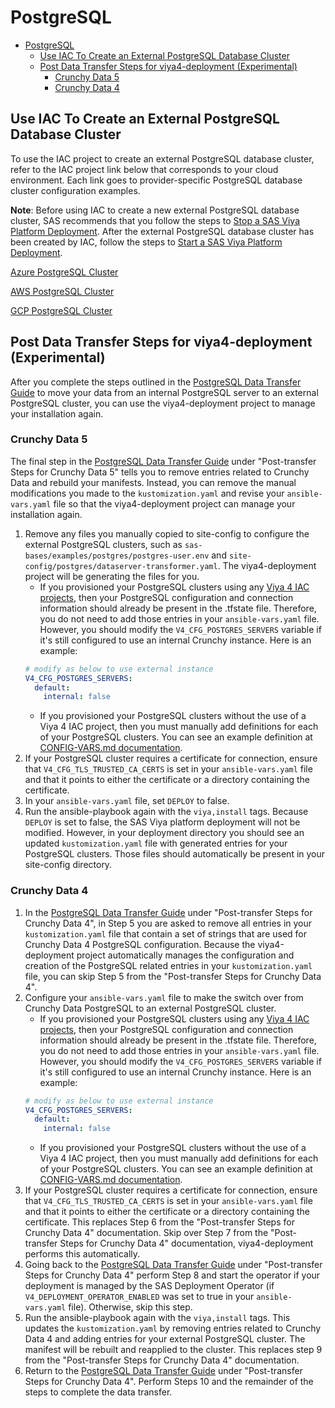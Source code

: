 # PostgreSQL

* [PostgreSQL](#postgresql)
  * [Use IAC To Create an External PostgreSQL Database Cluster](#use-iac-to-create-an-external-postgresql-database-cluster)
  * [Post Data Transfer Steps for viya4-deployment (Experimental)](#post-data-transfer-steps-for-viya4-deployment-experimental)
    * [Crunchy Data 5](#crunchy-data-5)
    * [Crunchy Data 4](#crunchy-data-4)

## Use IAC To Create an External PostgreSQL Database Cluster

To use the IAC project to create an external PostgreSQL database cluster, refer to the IAC project link below that corresponds to your cloud environment. Each link goes to provider-specific PostgreSQL database cluster configuration examples.

**Note**: Before using IAC to create a new external PostgreSQL database cluster, SAS recommends that you follow the steps to [Stop a SAS Viya Platform Deployment](https://documentation.sas.com/?cdcId=sasadmincdc&cdcVersion=v_044&docsetId=calchkadm&docsetTarget=p17xfmmjjkma1dn1b5dcx3e5ejxq.htm#p0butgo7gtfyi0n14umtfv0voydt). After the external PostgreSQL database cluster has been created by IAC, follow the steps to [Start a SAS Viya Platform Deployment](https://documentation.sas.com/?cdcId=sasadmincdc&cdcVersion=v_044&docsetId=calchkadm&docsetTarget=p17xfmmjjkma1dn1b5dcx3e5ejxq.htm#p0butgo7gtfyi0n14umtfv0voydt).

[Azure PostgreSQL Cluster](https://github.com/sassoftware/viya4-iac-azure/blob/main/docs/CONFIG-VARS.md#postgres-servers)

[AWS PostgreSQL Cluster](https://github.com/sassoftware/viya4-iac-aws/blob/main/docs/CONFIG-VARS.md#postgresql-server)

[GCP PostgreSQL Cluster](https://github.com/sassoftware/viya4-iac-gcp/blob/main/docs/CONFIG-VARS.md#postgres-servers)

## Post Data Transfer Steps for viya4-deployment (Experimental)

After you complete the steps outlined in the [PostgreSQL Data Transfer Guide](https://documentation.sas.com/?cdcId=itopscdc&cdcVersion=default&docsetId=pgdatamig&docsetTarget=titlepage.htm) to move your data from an internal PostgreSQL server to an external PostgreSQL cluster, you can use the viya4-deployment project to manage your installation again. 

### Crunchy Data 5

The final step in the [PostgreSQL Data Transfer Guide](https://documentation.sas.com/?cdcId=itopscdc&cdcVersion=default&docsetId=pgdatamig&docsetTarget=titlepage.htm) under "Post-transfer Steps for Crunchy Data 5" tells you to remove entries related to Crunchy Data and rebuild your manifests. Instead, you can remove the manual modifications you made to the `kustomization.yaml` and revise your `ansible-vars.yaml` file so that the viya4-deployment project can manage your installation again.

1. Remove any files you manually copied to site-config to configure the external PostgreSQL clusters, such as `sas-bases/examples/postgres/postgres-user.env` and `site-config/postgres/dataserver-transformer.yaml`. The viya4-deployment project will be generating the files for you.
   * If you provisioned your PostgreSQL clusters using any [Viya 4 IAC projects](https://github.com/search?q=org%3Asassoftware+viya4-iac-&type=repositories), then your PostgreSQL configuration and connection information should already be present in the .tfstate file. Therefore, you do not need to add those entries in your `ansible-vars.yaml` file. However, you should modify the `V4_CFG_POSTGRES_SERVERS` variable if it's still configured to use an internal Crunchy instance. Here is an example:
   ```yaml
   # modify as below to use external instance
   V4_CFG_POSTGRES_SERVERS:
     default:
       internal: false
   ```
   * If you provisioned your PostgreSQL clusters without the use of a Viya 4 IAC project, then you must manually add definitions for each of your PostgreSQL clusters. You can see an example definition at [CONFIG-VARS.md documentation](https://github.com/sassoftware/viya4-deployment/blob/main/docs/CONFIG-VARS.md#postgresql).
2. If your PostgreSQL cluster requires a certificate for connection, ensure that `V4_CFG_TLS_TRUSTED_CA_CERTS` is set in your `ansible-vars.yaml` file and that it points to either the certificate or a directory containing the certificate.
3. In your `ansible-vars.yaml` file, set `DEPLOY` to false.
4. Run the ansible-playbook again with the `viya,install` tags. Because `DEPLOY` is set to false, the SAS Viya platform deployment will not be modified. However, in your deployment directory you should see an updated `kustomization.yaml` file with generated entries for your PostgreSQL clusters. Those files should automatically be present in your site-config directory.

### Crunchy Data 4

1. In the [PostgreSQL Data Transfer Guide](https://documentation.sas.com/?cdcId=itopscdc&cdcVersion=default&docsetId=pgdatamig&docsetTarget=titlepage.htm) under "Post-transfer Steps for Crunchy Data 4", in Step 5 you are asked to remove all entries in your `kustomization.yaml` file that contain a set of strings that are used for Crunchy Data 4 PostgreSQL configuration. Because the viya4-deployment project automatically manages the configuration and creation of the PostgreSQL related entries in your `kustomization.yaml` file, you can skip Step 5 from the "Post-transfer Steps for Crunchy Data 4".
2. Configure your `ansible-vars.yaml` file to make the switch over from Crunchy Data PostgreSQL to an external PostgreSQL cluster.
   * If you provisioned your PostgreSQL clusters using any [Viya 4 IAC projects](https://github.com/search?q=org%3Asassoftware+viya4-iac-&type=repositories), then your PostgreSQL configuration and connection information should already be present in the .tfstate file. Therefore, you do not need to add those entries in your `ansible-vars.yaml` file. However, you should modify the `V4_CFG_POSTGRES_SERVERS` variable if it's still configured to use an internal Crunchy instance. Here is an example:
   ```yaml
   # modify as below to use external instance
   V4_CFG_POSTGRES_SERVERS:
     default:
       internal: false
   ```
   * If you provisioned your PostgreSQL clusters without the use of a Viya 4 IAC project, then you must manually add definitions for each of your PostgreSQL clusters. You can see an example definition at [CONFIG-VARS.md documentation](https://github.com/sassoftware/viya4-deployment/blob/main/docs/CONFIG-VARS.md#postgresql).
3. If your PostgreSQL cluster requires a certificate for connection, ensure that `V4_CFG_TLS_TRUSTED_CA_CERTS` is set in your `ansible-vars.yaml` file and that it points to either the certificate or a directory containing the certificate. This replaces Step 6 from the "Post-transfer Steps for Crunchy Data 4" documentation. Skip over Step 7 from the "Post-transfer Steps for Crunchy Data 4" documentation, viya4-deployment performs this automatically. 
4. Going back to the [PostgreSQL Data Transfer Guide](https://documentation.sas.com/?cdcId=itopscdc&cdcVersion=default&docsetId=pgdatamig&docsetTarget=titlepage.htm) under "Post-transfer Steps for Crunchy Data 4" perform Step 8 and start the operator if your deployment is managed by the SAS Deployment Operator (if `V4_DEPLOYMENT_OPERATOR_ENABLED` was set to true in your `ansible-vars.yaml` file). Otherwise, skip this step.
5. Run the ansible-playbook again with the `viya,install` tags. This updates the `kustomization.yaml` by removing entries related to Crunchy Data 4 and adding entries for your external PostgreSQL cluster. The manifest will be rebuilt and reapplied to the cluster. This replaces step 9 from the "Post-transfer Steps for Crunchy Data 4" documentation.
6. Return to the [PostgreSQL Data Transfer Guide](https://documentation.sas.com/?cdcId=itopscdc&cdcVersion=default&docsetId=pgdatamig&docsetTarget=titlepage.htm) under "Post-transfer Steps for Crunchy Data 4". Perform Steps 10 and the remainder of the steps to complete the data transfer.
